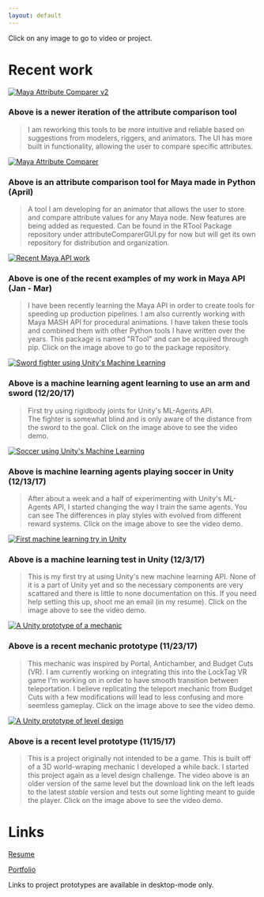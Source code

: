 ```yaml
---
layout: default
---
```

Click on any image to go to video or project.

# Recent work

[![Maya Attribute Comparer v2](https://drive.google.com/uc?export=download&id=1AePrDkZU8d0DCxUX-ospVngLpSxp2e37)](http://github.com/RonNofar/RToolPackage)

### Above is a newer iteration of the attribute comparison tool

> I am reworking this tools to be more intuitive and reliable based on suggestions from modelers, riggers, and animators.
> The UI has more built in functionality, allowing the user to compare specific attributes.

[![Maya Attribute Comparer](https://drive.google.com/uc?export=download&id=1AErA7yxkABrQGMbnYS9IqP9-9_wWd_I5)](http://github.com/RonNofar/RToolPackage)

### Above is an attribute comparison tool for Maya made in Python (April)

> A tool I am developing for an animator that allows the user to store and compare attribute values for any Maya node.
> New features are being added as requested.
> Can be found in the RTool Package repository under attributeComparerGUI.py for now but will get its own repository for distribution and organization.

[![Recent Maya API work](https://drive.google.com/uc?export=download&id=1y0Jwi5O0aKMcEuwnlbSxSkAwnvRNeoNF)](http://github.com/RonNofar/RToolPackage)

### Above is one of the recent examples of my work in Maya API (Jan - Mar)

> I have been recently learning the Maya API in order to create tools for speeding up production pipelines. 
> I am also currently working with Maya MASH API for procedural animations.
> I have taken these tools and combined them with other Python tools I have written over the years. 
> This package is named "RTool" and can be acquired through pip.
> Click on the image above to go to the package repository.

[![Sword fighter using Unity's Machine Learning](https://img.youtube.com/vi/aI7Ox99FL5k&t/0.jpg)](https://www.youtube.com/watch?v=aI7Ox99FL5k&t)

### Above is a machine learning agent learning to use an arm and sword (12/20/17)

> First try using rigidbody joints for Unity's ML-Agents API.  
> The fighter is somewhat blind and is only aware of the distance from the sword to the goal.
> Click on the image above to see the video demo.

[![Soccer using Unity's Machine Learning](https://img.youtube.com/vi/xaBPT9u0imw/0.jpg)](https://www.youtube.com/watch?v=xaBPT9u0imw)

### Above is machine learning agents playing soccer in Unity (12/13/17)

> After about a week and a half of experimenting with Unity's ML-Agents API, I started changing the way I train the same agents.
> You can see The differences in play styles with evolved from different reward systems.
> Click on the image above to see the video demo.

[![First machine learning try in Unity](https://img.youtube.com/vi/75ecS3_3bAQ/0.jpg)](https://www.youtube.com/watch?v=75ecS3_3bAQ)

### Above is a machine learning test in Unity (12/3/17)

> This is my first try at using Unity's new machine learning API. None of it is a part of Unity yet and so the necessary components are very scattared and there is little to none documentation on this.
> If you need help setting this up, shoot me an email (in my resume).
> Click on the image above to see the video demo.

[![A Unity prototype of a mechanic](https://img.youtube.com/vi/kB-inekeAoQ/0.jpg)](https://www.youtube.com/watch?v=kB-inekeAoQ)

### Above is a recent mechanic prototype (11/23/17)

> This mechanic was inspired by Portal, Antichamber, and Budget Cuts (VR). I am currently working on integrating this into the LockTag VR game I'm working on in order to have smooth transition between teleportation.
> I believe replicating the teleport mechanic from Budget Cuts with a few modifications will lead to less confusing and more seemless gameplay.
> Click on the image above to see the video demo.

[![A Unity prototype of level design](https://img.youtube.com/vi/fmQHXP3qq_c/0.jpg)](https://www.youtube.com/watch?v=fmQHXP3qq_c)

### Above is a recent level prototype (11/15/17)

> This is a project originally not intended to be a game. This is built off of a 3D world-wraping mechanic I developed a while back. I started this project again as a level design challenge.
> The video above is an older version of the same level but the download link on the left leads to the latest _stable_ version and tests out some lighting meant to guide the player.
> Click on the image above to see the video demo.

# Links

[Resume](https://docs.wixstatic.com/ugd/4d06fa_888e4ca88c8141178955f270f481436c.pdf)

[Portfolio](https://ronnofar2.wixsite.com/portfolio)

Links to project prototypes are available in desktop-mode only.


